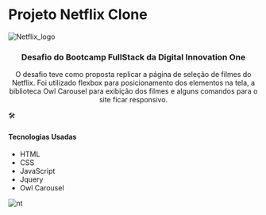 <h1>Projeto Netflix Clone</h1>

![Netflix_logo](https://user-images.githubusercontent.com/30630150/100402656-9242ff00-303b-11eb-9d6b-af40c0bb9a9f.jpeg)



<h3 align="center">         Desafio do Bootcamp FullStack da Digital Innovation One</h3>



<p align="center">O desafio teve como proposta replicar a página de seleção de filmes do Netflix. Foi utilizado flexbox para posicionamento dos elementos na tela, a biblioteca Owl Carousel para exibição dos filmes e alguns comandos para o site ficar responsivo.</p>





:hammer_and_wrench:  <h4>Tecnologias Usadas</h4>

- HTML
- CSS
- JavaScript
- Jquery
- Owl Carousel





![nt](https://user-images.githubusercontent.com/30630150/100402848-11d0ce00-303c-11eb-89ef-682f306f9f85.png)
